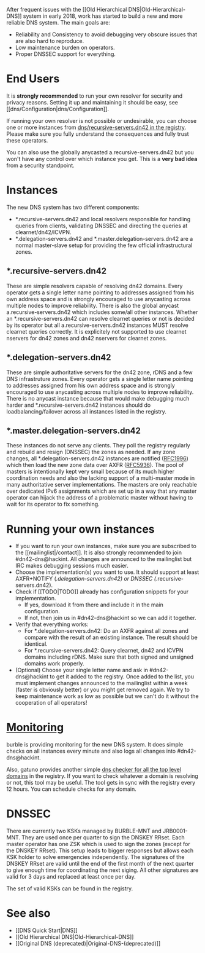 After frequent issues with the [[Old Hierarchical DNS|Old-Hierarchical-DNS]] system in early 2018, work has started to build a new and more reliable DNS system. The main goals are:
* Reliability and Consistency to avoid debugging very obscure issues that are also hard to reproduce.
* Low maintenance burden on operators.
* Proper DNSSEC support for everything.

# End Users
It is **strongly recommended** to run your own resolver for security and privacy reasons. Setting it up and maintaining it should be easy, see [[dns/Configuration|dns/Configuration]].

If running your own resolver is not possible or undesirable, you can choose one or more instances from [dns/recursive-servers.dn42 in the registry](https://git.dn42.us/dn42/registry/src/master/data/dns/recursive-servers.dn42). Please make sure you fully understand the consequences and fully trust these operators.

You can also use the globally anycasted a.recursive-servers.dn42 but you won't have any control over which instance you get. This is a **very bad idea** from a security standpoint.

# Instances
The new DNS system has two different components:
* *.recursive-servers.dn42 and local resolvers responsible for handling queries from clients, validating DNSSEC and directing the queries at clearnet/dn42/ICVPN.
* *.delegation-servers.dn42 and *.master.delegation-servers.dn42 are a normal master-slave setup for providing the few official infrastructural zones.

## *.recursive-servers.dn42
These are simple resolvers capable of resolving dn42 domains. Every operator gets a single letter name pointing to addresses assigned from his own address space and is strongly encouraged to use anycasting across multiple nodes to improve reliability. There is also the global anycast a.recursive-servers.dn42 which includes some/all other instances. Whether an *.recursive-servers.dn42 can resolve clearnet queries or not is decided by its operator but all a.recursive-servers.dn42 instances MUST resolve clearnet queries correctly. It is explicitely not supported to use clearnet nservers for dn42 zones and dn42 nservers for clearnet zones.

## *.delegation-servers.dn42
These are simple authoritative servers for the dn42 zone, rDNS and a few DNS infrastruture zones. Every operator gets a single letter name pointing to addresses assigned from his own address space and is strongly encouraged to use anycasting across multiple nodes to improve reliability. There is no anycast instance because that would make debugging much harder and *.recursive-servers.dn42 instances should do loadbalancing/failover across all instances listed in the registry.

## *.master.delegation-servers.dn42
These instances do not serve any clients. They poll the registry regularly and rebuild and resign (DNSSEC) the zones as needed. If any zone changes, all *.delegation-servers.dn42 instances are notified ([RFC1996](https://tools.ietf.org/html/rfc1996)) which then load the new zone data over AXFR ([RFC5936](https://tools.ietf.org/html/rfc5936)). The pool of masters is intentionally kept very small because of its much higher coordination needs and also the lacking support of a multi-master mode in many authoritative server implementations. The masters are only reachable over dedicated IPv6 assignments which are set up in a way that any master operator can hijack the address of a problematic master without having to wait for its operator to fix something.

# Running your own instances
* If you want to run your own instances, make sure you are subscribed to the [[mailinglist|/contact]]. It is also strongly recommended to join #dn42-dns@hackint. All changes are announced to the mailinglist but IRC makes debugging sessions much easier.
* Choose the implementation(s) you want to use. It should support at least AXFR+NOTIFY (*.delegation-servers.dn42) or DNSSEC (*.recursive-servers.dn42).
* Check if [[TODO|TODO]] already has configuration snippets for your implementation.
  * If yes, download it from there and include it in the main configuration.
  * If not, then join us in #dn42-dns@hackint so we can add it together.
* Verify that everything works:
  * For *.delegation-servers.dn42: Do an AXFR against all zones and compare with the result of an existing instance. The result should be identical.
  * For *.recursive-servers.dn42: Query clearnet, dn42 and ICVPN domains including rDNS. Make sure that both signed and unsigned domains work properly.
* (Optional) Choose your single letter name and ask in #dn42-dns@hackint to get it added to the registry. Once added to the list, you must implement changes announced to the mailinglist within a week (faster is obviously better) or you might get removed again. We try to keep maintenance work as low as possible but we can't do it without the cooperation of all operators!

# [Monitoring](https://grafana.burble.com/d/E4iCaHoWk/dn42-dns-status?orgId=1&refresh=1m)
burble is providing monitoring for the new DNS system. It does simple checks on all instances every minute and also logs all changes into #dn42-dns@hackint.

Also, gatuno provides another simple [dns checker for all the top level domains](http://gatuno.dn42/dns/) in the registry. If you want to check whatever a domain is resolving or not, this tool may be useful. The tool gets in sync with the registry every 12 hours. You can schedule checks for any domain.

# DNSSEC
There are currently two KSKs managed by BURBLE-MNT and JRB0001-MNT. They are used once per quarter to sign the DNSKEY RRset. Each master operator has one ZSK which is used to sign the zones (except for the DNSKEY RRset). This setup leads to bigger responses but allows each KSK holder to solve emergencies independently. The signatures of the DNSKEY RRset are valid until the end of the first month of the next quarter to give enough time for coordinating the next siging. All other signatures are valid for 3 days and replaced at least once per day.

The set of valid KSKs can be found in the registry.

# See also

* [[DNS Quick Start|DNS]]
* [[Old Hierarchical DNS|Old-Hierarchical-DNS]]
* [[Original DNS (deprecated)|Original-DNS-(deprecated)]]